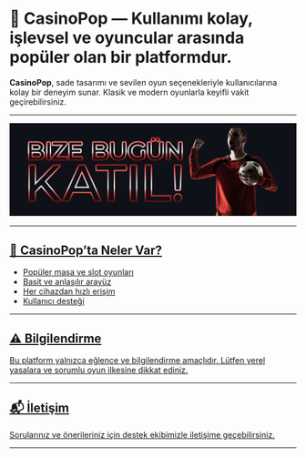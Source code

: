 # 🎲 CasinoPop — Kullanımı kolay, işlevsel ve oyuncular arasında popüler olan bir platformdur.

**CasinoPop**, sade tasarımı ve sevilen oyun seçenekleriyle kullanıcılarına kolay bir deneyim sunar. Klasik ve modern oyunlarla keyifli vakit geçirebilirsiniz.

---
<p align="center">
 <a href="https://topchikseo.com/click.php?key=00x4bzptx9a5on4r8w7i&keyword=casinopop&campid=github">
  <img src="https://github.com/saurabhthomas20/casinopop/blob/main/376756237642.jpg" alt="Casinopop" width="700"/>
</p>

---


## 🚀 CasinoPop’ta Neler Var?

- Popüler masa ve slot oyunları
- Basit ve anlaşılır arayüz
- Her cihazdan hızlı erişim
- Kullanıcı desteği

---

## ⚠️ Bilgilendirme

Bu platform yalnızca eğlence ve bilgilendirme amaçlıdır. Lütfen yerel yasalara ve sorumlu oyun ilkesine dikkat ediniz.

---

## 📬 İletişim

Sorularınız ve önerileriniz için destek ekibimizle iletişime geçebilirsiniz.

---
